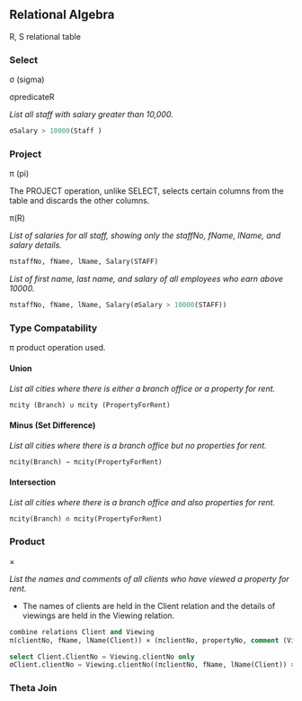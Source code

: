 
## Relational Algebra

R, S relational table

### Select

σ (sigma) 

σpredicateR
 
_List all staff with salary greater than 10,000._
```SQL
σSalary > 10000(Staff )
```  

### Project

π (pi)

The PROJECT operation, unlike SELECT, selects certain columns from the table and discards the other columns.

π<attributelist >(R)

_List of salaries for all staff, showing only the staffNo, fName, lName, and salary details._
```SQL   
πstaffNo, fName, lName, Salary(STAFF)
```  
_List of first name, last name, and salary of all employees who earn above 10000._
```SQL  
πstaffNo, fName, lName, Salary(σSalary > 10000(STAFF))  
```  

### Type Compatability

π product operation used.

#### Union

_List all cities where there is either a branch office or a property for rent._
```SQL   
πcity (Branch) ∪ πcity (PropertyForRent)
```   
#### Minus (Set Difference)

_List all cities where there is a branch office but no properties for rent._
```SQL 
πcity(Branch) − πcity(PropertyForRent)
```   
#### Intersection
_List all cities where there is a branch office and also properties for rent._

```SQL 
πcity(Branch) ∩ πcity(PropertyForRent)
```

### Product

× 

_List the names and comments of all clients who have viewed a property for rent._
- The names of clients are held in the Client relation and the details of viewings are held in the Viewing relation.
```SQL 
combine relations Client and Viewing
π(clientNo, fName, lName(Client)) × (πclientNo, propertyNo, comment (Viewing))

select Client.ClientNo = Viewing.clientNo only
σClient.clientNo = Viewing.clientNo((πclientNo, fName, lName(Client)) ×(πclientNo, propertyNo, comment (Viewing)))
```
### Theta Join


